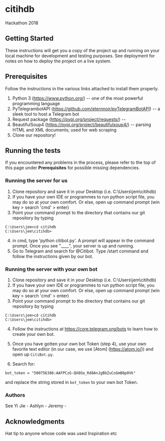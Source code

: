 # citihdb
Hackathon 2018

## Getting Started
These instructions will get you a copy of the project up and running on your local machine for development and testing purposes. 
See deployment for notes on how to deploy the project on a live system.

Prerequisites
---------------
Follow the instructions in the various links attached to install them properly.
1. Python 3 (https://www.python.org/) -- one of the most powerful programming language
2. PyTelegrambotAPI (https://github.com/eternnoir/pyTelegramBotAPI) -- a sleek tool to host a Telegram bot
3. Request package (https://pypi.org/project/requests/) -- 
4. BeautifulSoup4 (https://pypi.org/project/beautifulsoup4/) -- parsing HTML and XML documents; used for web scraping
5. Clone our repository!

## Running the tests
If you encountered any problems in the process, please refer to the top of this page under **Prerequisites** for possible missing dependencies.

### Running the server for us
1. Clone repository and save it in your Desktop (i.e. C:\Users\jem\citihdb)
2. If you have your own IDE or programmes to run python script file, you may do so at your own comfort. Or else, open up command prompt
(win key > search 'cmd' > enter)
3. Point your command prompt to the directory that contains our git repository by typing
```
C:\Users\jem>cd citihdb
C:\Users\jem\citihdb>
```
4. in cmd, type 'python citibot.py'. A prompt will appear in the command prompt. Once you see "____", your server is up and running.
5. Go to Telegram and search for @Citibot. Type /start command and follow the instructions given by our bot.

### Running the server with your own bot
1. Clone repository and save it in your Desktop (i.e. C:\Users\jem\citihdb)
2. If you have your own IDE or programmes to run python script file, you may do so at your own comfort. Or else, open up command prompt
(win key > search 'cmd' > enter)
3. Point your command prompt to the directory that contains our git repository by typing
```
C:\Users\jem>cd citihdb
C:\Users\jem\citihdb>
```
4. Follow the instructions at https://core.telegram.org/bots to learn how to create your own bot.

5. Once you have gotten your own bot Token (step 4), use your own favorite text editor (in our case, we use [Atom] (https://atom.io/)) and open up `CitiBot.py`.

6. Search for:
```
bot_token = "500756386:AAFPCzG-QX8Oa_Rd8AnJgBbZuCoGmB8p0Vk"
```
and replace the string stored in `bot_token` to your own bot Token.




### Authors
See Yi Jie - 
Ashlyn -
Jeremy -



## Acknowledgments
Hat tip to anyone whose code was used
Inspiration
etc
